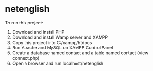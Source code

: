 # netenglish
 To run this project:
 1. Download and install PHP
 2. Download and install Wamp server and XAMPP
 3. Copy this project into C:/xampp/htdocs
 4. Run Apache and MySQL on XAMPP Control Panel
 5. Create a database named contact and a table named contact (view connect.php)
 6. Open a browser and run localhost/netenglish

